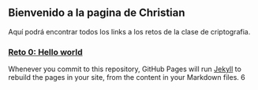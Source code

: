 ## Bienvenido a la pagina de Christian

Aquí podrá encontrar todos los links a los retos de la clase de criptografia.

### [Reto 0: Hello world](https://github.com/Christian7sr/mobile-app-unal/tree/master/reto%200)

Whenever you commit to this repository, GitHub Pages will run [Jekyll](https://jekyllrb.com/) to rebuild the pages in your site, from the content in your Markdown files.
6

